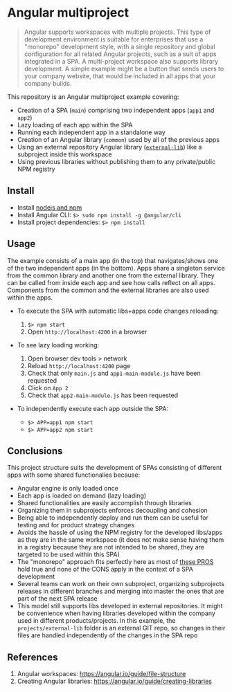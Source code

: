# Angular multiproject

> Angular supports workspaces with multiple projects. This type of development environment is suitable for enterprises that use a "monorepo" development style, with a single repository and global configuration for all related Angular projects, such as a suit of apps integrated in a SPA. A multi-project workspace also supports library development. A simple example might be a button that sends users to your company website, that would be included in all apps that your company builds.

This repository is an Angular multiproject example covering:

* Creation of a SPA (`main`) comprising two independent apps (`app1` and `app2`)
* Lazy loading of each app within the SPA
* Running each independent app in a standalone way
* Creation of an Angular library (`common`) used by all of the previous apps
* Using an external repository Angular library ([`external-lib`](https://github.com/apl-tid/angular-external-lib)) like a subproject inside this workspace
* Using previous libraries without publishing them to any private/public NPM registry

## Install

* Install [nodejs and npm](https://github.com/tj/n#installation)
* Install Angular CLI: `$> sudo npm install -g @angular/cli`
* Install project dependencies: `$> npm install`

## Usage

The example consists of a main app (in the top) that navigates/shows one of the two independent apps (in the bottom). Apps share a singleton service from the common library and another one from the external library. They can be called from inside each app and see how calls reflect on all apps. Components from the common and the external libraries are also used within the apps.

* To execute the SPA with automatic libs+apps code changes reloading:
  1. `$> npm start`
  1. Open `http://localhost:4200` in a browser

* To see lazy loading working:
  1. Open browser dev tools > network
  1. Reload `http://localhost:4200` page
  1. Check that only `main.js` and `app1-main-module.js` have been requested
  1. Click on `App 2`
  1. Check that `app2-main-module.js` has been requested

* To independently execute each app outside the SPA:
  * `$> APP=app1 npm start`
  * `$> APP=app2 npm start`

## Conclusions

This project structure suits the development of SPAs consisting of different apps with some shared functionalies because: 

* Angular engine is only loaded once
* Each app is loaded on demand (lazy loading)
* Shared functionalities are easily accomplish through libraries
* Organizing them in subprojects enforces decoupling and cohesion
* Being able to independently deploy and run them can be useful for testing and for product strategy changes
* Avoids the hassle of using the NPM registry for the developed libs/apps as they are in the same workspace (it does not make sense having them in a registry because they are not intended to be shared, they are targeted to be used within this SPA)
* The "monorepo" approach fits perfectly here as most of [these PROS](https://github.com/babel/babel/blob/master/doc/design/monorepo.md) hold true and none of the CONS apply in the context of a SPA development
* Several teams can work on their own subproject, organizing subprojects releases in different branches and merging into master the ones that are part of the next SPA release
* This model still supports libs developed in external repositories. It might be convenience when having libraries developed within the company used in different products/projects. In this example, the `projects/external-lib` folder is an external GIT repo, so changes in their files are handled independently of the changes in the SPA repo

## References

1. Angular workspaces: https://angular.io/guide/file-structure
1. Creating Angular libraries: https://angular.io/guide/creating-libraries
